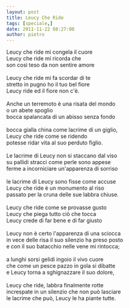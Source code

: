 ```yaml
---
layout: post
title: Leucy Che Ride
tags: [speciale,]
date: 2011-11-22 08:27:00
author: pietro
---
```

Leucy che ride mi congela il cuore<br/>Leucy che ride mi ricorda che<br/>son così teso da non sentire amore<br/><br/>Leucy che ride mi fa scordar di te<br/>stretto in pugno ho il tuo bel fiore<br/>Leucy ride ed il fiore non c'è.<br/><br/>Anche un terremoto è una risata del mondo<br/>o un abete spoglio<br/>bocca spalancata di un abisso senza fondo<br/><br/>bocca gialla china come lacrime di un giglio,<br/>Leucy che ride come se ridendo<br/>potesse ridar vita al suo perduto figlio.<br/><br/>Le lacrime di Leucy non si staccano dal viso<br/>su pallidi stracci come perle sono appese<br/>ferme a incorniciare un'apparenza di sorriso<br/><br/>le lacrime di Leucy sono fisse come accuse<br/>Leucy che ride è un monumento al riso<br/>passato per la cruna delle sue labbra chiuse.<br/><br/>Leucy che ride come se provasse gusto<br/>Leucy che piega tutto ciò che tocca<br/>Leucy crede di far bene e di far giusto<br/><br/>Leucy non è certo l'apparenza di una sciocca<br/>in vece delle risa il suo silenzio ha preso posto<br/>e con il suo batacchio nelle vene mi rintocca;<br/><br/>a lunghi sorsi gelidi ingoio il vivo cuore<br/>che come un pesce pazzo in gola si dibatte<br/>e Leucy torna a sghignazzare il suo dolore,<br/><br/>Leucy che ride, labbra finalmente rotte<br/>increspate in un silenzio che non può lasciare<br/>le lacrime che può, Leucy le ha piante tutte.
